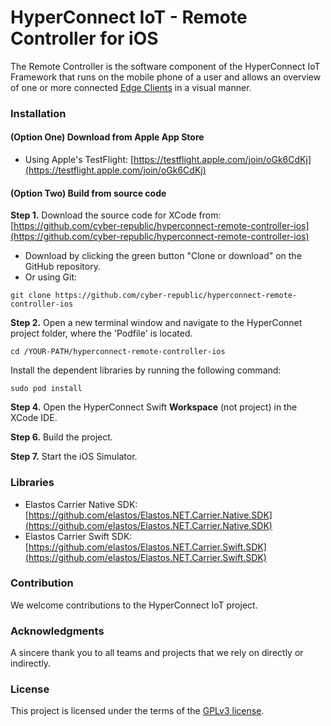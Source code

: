 # HyperConnect IoT - Remote Controller for iOS

The Remote Controller is the software component of the HyperConnect IoT Framework that runs on the mobile phone of a user and allows an overview of one or more connected [Edge Clients](https://github.com/cyber-republic/hyperconnect-edge-client) in a visual manner.

### Installation

#### (Option One) Download from Apple App Store
- Using Apple's TestFlight: [https://testflight.apple.com/join/oGk6CdKj](https://testflight.apple.com/join/oGk6CdKj)

#### (Option Two) Build from source code
**Step 1.** Download the source code for XCode from: [https://github.com/cyber-republic/hyperconnect-remote-controller-ios](https://github.com/cyber-republic/hyperconnect-remote-controller-ios)

- Download by clicking the green button "Clone or download" on the GitHub repository.
- Or using Git:
```
git clone https://github.com/cyber-republic/hyperconnect-remote-controller-ios
```

**Step 2.** Open a new terminal window and navigate to the HyperConnet project folder, where the 'Podfile' is located.
```
cd /YOUR-PATH/hyperconnect-remote-controller-ios
```

Install the dependent libraries by running the following command:
```
sudo pod install
```

**Step 4.** Open the HyperConnect Swift **Workspace** (not project) in the XCode IDE.

**Step 6.** Build the project.

**Step 7.** Start the iOS Simulator.

### Libraries

- Elastos Carrier Native SDK: [https://github.com/elastos/Elastos.NET.Carrier.Native.SDK](https://github.com/elastos/Elastos.NET.Carrier.Native.SDK)
- Elastos Carrier Swift SDK: [https://github.com/elastos/Elastos.NET.Carrier.Swift.SDK](https://github.com/elastos/Elastos.NET.Carrier.Swift.SDK)

### Contribution
We welcome contributions to the HyperConnect IoT project.

### Acknowledgments
A sincere thank you to all teams and projects that we rely on directly or indirectly.

### License
This project is licensed under the terms of the [GPLv3 license](https://github.com/elastos/Elastos.NET.Carrier.Swift.SDK/blob/readme/LICENSE).
